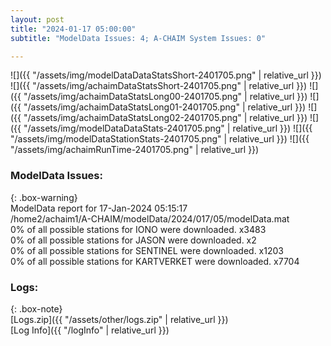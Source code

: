 ```yaml
---
layout: post
title: "2024-01-17 05:00:00"
subtitle: "ModelData Issues: 4; A-CHAIM System Issues: 0"

---
```


![]({{ "/assets/img/modelDataDataStatsShort-2401705.png" | relative_url }})
![]({{ "/assets/img/achaimDataStatsShort-2401705.png" | relative_url }})
![]({{ "/assets/img/achaimDataStatsLong00-2401705.png" | relative_url }})
![]({{ "/assets/img/achaimDataStatsLong01-2401705.png" | relative_url }})
![]({{ "/assets/img/achaimDataStatsLong02-2401705.png" | relative_url }})
![]({{ "/assets/img/modelDataDataStats-2401705.png" | relative_url }})
![]({{ "/assets/img/modelDataStationStats-2401705.png" | relative_url }})
![]({{ "/assets/img/achaimRunTime-2401705.png" | relative_url }})


### ModelData Issues:  
  
{: .box-warning}  
 ModelData report for 17-Jan-2024 05:15:17   
 /home2/achaim1/A-CHAIM/modelData/2024/017/05/modelData.mat   
 0% of all possible stations for IONO were downloaded. x3483   
 0% of all possible stations for JASON were downloaded. x2   
 0% of all possible stations for SENTINEL were downloaded. x1203   
 0% of all possible stations for KARTVERKET were downloaded. x7704   
  


### Logs:  
  
{: .box-note}  
[Logs.zip]({{ "/assets/other/logs.zip" | relative_url }})  
[Log Info]({{ "/logInfo" | relative_url }})  
